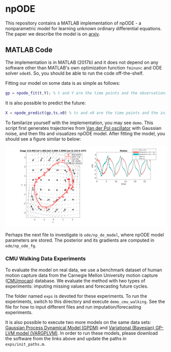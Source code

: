 # npODE

This repository contains a MATLAB implementation of npODE - a nonparametric model for learning unknown ordinary differential equations. The paper we describe the model is on [arxiv](https://arxiv.org/abs/1803.04303).

## MATLAB Code
The implementation is in MATLAB (2017b) and it does not depend on any software other than MATLAB's own optimization function ``fminunc`` and ODE solver ``ode45``. So, you should be able to run the code off-the-shelf. 

Fitting our model on some data is as simple as follows:
```matlab
gp = npode_fit(t,Y); % t and Y are the time points and the observations
```

It is also possible to predict the future:
```matlab
X = npode_predict(gp,ts,x0) % ts and x0 are the time points and the initial value
```

To familarize yourself with the implementation, you may see ``demo``. This script first generates trajectories from [Van der Pol oscillator](https://en.wikipedia.org/wiki/Van_der_Pol_oscillator) with Gaussian noise, and then fits and visualizes npODE model. After fitting the model, you should see a figure similar to below: 

![VDP](vdp.png)

Perhaps the next file to investigate is ``ode/np_de_model``, where npODE model parameters are stored. The posterior and its gradients are computed in ``ode/np_ode_fg``.

### CMU Walking Data Experiments
To evaluate the model on real data, we use a benchmark dataset of human motion capture data from the Carnegie Mellon University motion capture ([CMUmocap](http://mocap.cs.cmu.edu/)) database. We evaluate the method with two types of experiments: imputing missing values and forecasting future cycles. 

The folder named ``exps`` is devoted for these experiments. To run the experiments, switch to this directory and execute ``demo_cmu_walking``. See the file for how to input different files and run imputation/forecasting experiments.

It is also possible to execute two more models on the same data sets: [Gaussian Process Dynamical Model (GPDM)](http://www.dgp.toronto.edu/~jmwang/gpdm/) and [Variational (Bayesian) GP-LVM model (VARGPLVM)](https://github.com/SheffieldML/vargplvm). In order to run these models, please download the software from the links above and update the paths in ``exps/init_paths.m``.
